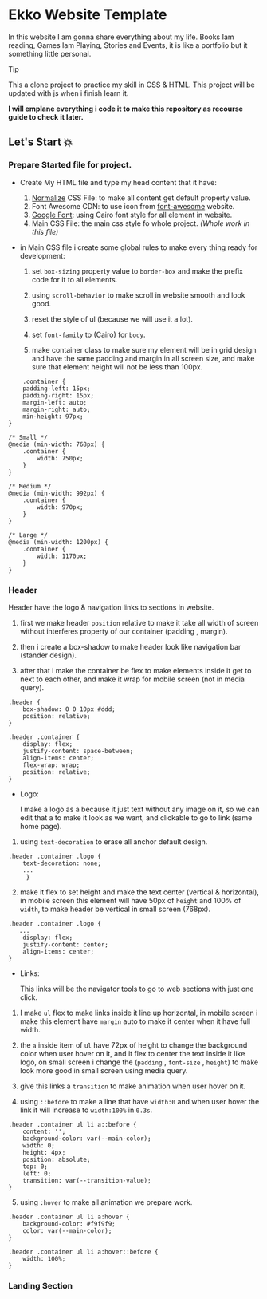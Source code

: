 
# Ekko Website Template
In this website I am gonna share everything about my life. Books Iam reading, Games Iam Playing, Stories and Events, it is like a portfolio but it something little personal.

>[!tip]
>This a clone project to practice my skill in CSS & HTML.
>This project will be updated with js when i finish learn it.

**I will emplane everything i code it to make this repository as recourse guide to check it later.**

## Let's Start 💥

### Prepare Started file for project.

- Create My HTML file and type my head content that it have:

    1. [Normalize](https://necolas.github.io/normalize.css/) CSS File: to make all content get default property value.
    2. Font Awesome CDN: to use icon from [font-awesome](https://fontawesome.com/) website.
    3. [Google Font](https://fonts.google.com/): using Cairo font style for all element in website.
    4. Main CSS File: the main css style fo whole project.
    *(Whole work in this file)*

- in Main CSS file i create some global rules to make every thing ready for development:

    1. set `box-sizing` property value to `border-box` and make the prefix code for it to all elements.

    2. using `scroll-behavior` to make scroll in website smooth and look good.

    3. reset the style of ul (because we will use it a lot).

    4. set `font-family` to (Cairo) for `body`.

    5. make container class to make sure my element will be in grid design and have the same padding and margin in all screen size, and make sure that element height will not be less than 100px.

```
    .container {
    padding-left: 15px;
    padding-right: 15px;
    margin-left: auto;
    margin-right: auto;
    min-height: 97px;
}

/* Small */
@media (min-width: 768px) {
    .container {
        width: 750px;
    }
}

/* Medium */
@media (min-width: 992px) {
    .container {
        width: 970px;
    }
}

/* Large */
@media (min-width: 1200px) {
    .container {
        width: 1170px;
    }
}

```

### Header

Header have the logo & navigation links to sections in website.

1. first we make header `position` relative to make it take all width of screen without interferes property of our container (padding , margin).

2. then i create a box-shadow to make header look like navigation bar (stander design).

3. after that i make the container be flex to make elements inside it get to next to each other, and make it wrap for mobile screen (not in media query).

```
.header {
    box-shadow: 0 0 10px #ddd;
    position: relative;
}

.header .container {
    display: flex;
    justify-content: space-between;
    align-items: center;
    flex-wrap: wrap;
    position: relative;
}
```

- Logo:

    I make a logo as a because it just text without any image on it, so we can edit that a to make it look as we want, and clickable to go to link (same home page).

1. using `text-decoration` to erase all anchor default design.

```
.header .container .logo {
    text-decoration: none;
    ...
     }
```

2. make it flex to set height and make the text center (vertical & horizontal), in mobile screen this element will have 50px of `height` and 100% of `width`, to make header be vertical in small screen (768px).

```
.header .container .logo {
   ...
    display: flex;
    justify-content: center;
    align-items: center;
}
```

- Links:

    This links will be the navigator tools to go to web sections with just one click.

1. I make `ul` flex to make links inside it line up  horizontal, in mobile screen i make this element have `margin` auto to make it center when it have full width.

2. the `a` inside item of `ul` have 72px of height to change the background color when user hover on it, and it flex to center the text inside it like logo, on small screen i change the (`padding` , `font-size` , `height`) to make look more good in small screen using media query.

3. give this links a `transition` to make animation when user hover on it.

4. using `::before` to make a line that have `width:0` and when user hover the link it will increase to `width:100%` in `0.3s`.

```
.header .container ul li a::before {
    content: '';
    background-color: var(--main-color);
    width: 0;
    height: 4px;
    position: absolute;
    top: 0;
    left: 0;
    transition: var(--transition-value);
}
```

5. using `:hover` to make all animation we prepare work.

```
.header .container ul li a:hover {
    background-color: #f9f9f9;
    color: var(--main-color);
}

.header .container ul li a:hover::before {
    width: 100%;
}

```

### Landing Section





